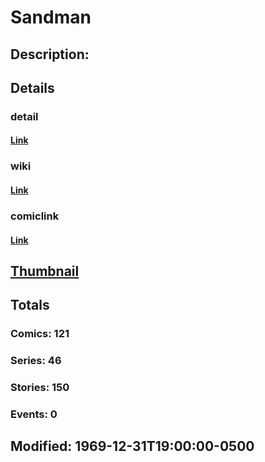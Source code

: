 # Sandman
## Description: 
## Details
### detail
#### [Link](http://marvel.com/characters/1989/sandman?utm_campaign=apiRef&utm_source=225578a89fc76f3d20fbffda5d17a88d)
### wiki
#### [Link](http://marvel.com/universe/Sandman_%28William_Baker%29?utm_campaign=apiRef&utm_source=225578a89fc76f3d20fbffda5d17a88d)
### comiclink
#### [Link](http://marvel.com/comics/characters/1009558/sandman?utm_campaign=apiRef&utm_source=225578a89fc76f3d20fbffda5d17a88d)
## [Thumbnail](http://i.annihil.us/u/prod/marvel/i/mg/b/40/image_not_available.jpg)
## Totals
### Comics: 121
### Series: 46
### Stories: 150
### Events: 0
## Modified: 1969-12-31T19:00:00-0500